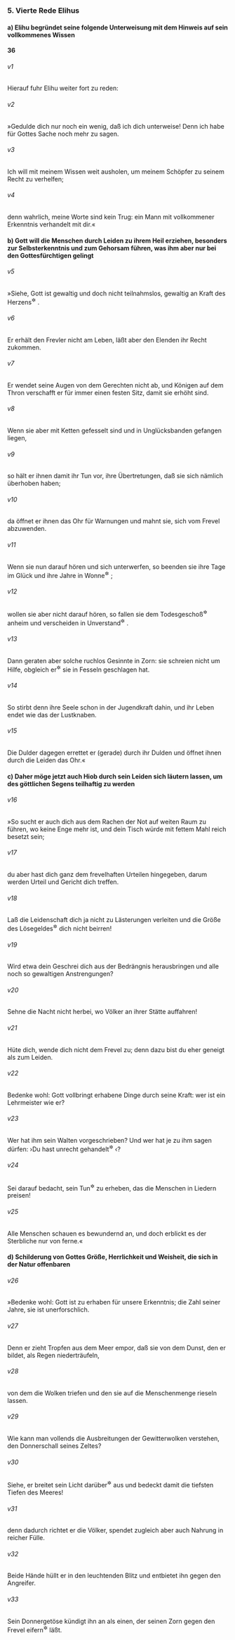 ### 5. Vierte Rede Elihus

#### a) Elihu begründet seine folgende Unterweisung mit dem Hinweis auf sein vollkommenes Wissen

__36__

###### v1
Hierauf fuhr Elihu weiter fort zu reden:

###### v2
»Gedulde dich nur noch ein wenig, daß ich dich unterweise! Denn ich habe für Gottes Sache noch mehr zu sagen.

###### v3
Ich will mit meinem Wissen weit ausholen, um meinem Schöpfer zu seinem Recht zu verhelfen;

###### v4
denn wahrlich, meine Worte sind kein Trug: ein Mann mit vollkommener Erkenntnis verhandelt mit dir.«

#### b) Gott will die Menschen durch Leiden zu ihrem Heil erziehen, besonders zur Selbsterkenntnis und zum Gehorsam führen, was ihm aber nur bei den Gottesfürchtigen gelingt


###### v5
»Siehe, Gott ist gewaltig und doch nicht teilnahmslos, gewaltig an Kraft des Herzens<sup title="= Mitgefühl">&#x2732;</sup>
.

###### v6
Er erhält den Frevler nicht am Leben, läßt aber den Elenden ihr Recht zukommen.

###### v7
Er wendet seine Augen von dem Gerechten nicht ab, und Königen auf dem Thron verschafft er für immer einen festen Sitz, damit sie erhöht sind.

###### v8
Wenn sie aber mit Ketten gefesselt sind und in Unglücksbanden gefangen liegen,

###### v9
so hält er ihnen damit ihr Tun vor, ihre Übertretungen, daß sie sich nämlich überhoben haben;

###### v10
da öffnet er ihnen das Ohr für Warnungen und mahnt sie, sich vom Frevel abzuwenden.

###### v11
Wenn sie nun darauf hören und sich unterwerfen, so beenden sie ihre Tage im Glück und ihre Jahre in Wonne<sup title="oder: im Wohlergehen">&#x2732;</sup>
;

###### v12
wollen sie aber nicht darauf hören, so fallen sie dem Todesgeschoß<sup title="= einem plötzlichen Tode">&#x2732;</sup>
 anheim und verscheiden in Unverstand<sup title="= ohne Erkenntnis">&#x2732;</sup>
.

###### v13
Dann geraten aber solche ruchlos Gesinnte in Zorn: sie schreien nicht um Hilfe, obgleich er<sup title="d.h. Gott">&#x2732;</sup>
 sie in Fesseln geschlagen hat.

###### v14
So stirbt denn ihre Seele schon in der Jugendkraft dahin, und ihr Leben endet wie das der Lustknaben.

###### v15
Die Dulder dagegen errettet er (gerade) durch ihr Dulden und öffnet ihnen durch die Leiden das Ohr.«

#### c) Daher möge jetzt auch Hiob durch sein Leiden sich läutern lassen, um des göttlichen Segens teilhaftig zu werden


###### v16
»So sucht er auch dich aus dem Rachen der Not auf weiten Raum zu führen, wo keine Enge mehr ist, und dein Tisch würde mit fettem Mahl reich besetzt sein;

###### v17
du aber hast dich ganz dem frevelhaften Urteilen hingegeben, darum werden Urteil und Gericht dich treffen.

###### v18
Laß die Leidenschaft dich ja nicht zu Lästerungen verleiten und die Größe des Lösegeldes<sup title="oder: der auferlegten Sühne">&#x2732;</sup>
 dich nicht beirren!

###### v19
Wird etwa dein Geschrei dich aus der Bedrängnis herausbringen und alle noch so gewaltigen Anstrengungen?

###### v20
Sehne die Nacht nicht herbei, wo Völker an ihrer Stätte auffahren!

###### v21
Hüte dich, wende dich nicht dem Frevel zu; denn dazu bist du eher geneigt als zum Leiden.

###### v22
Bedenke wohl: Gott vollbringt erhabene Dinge durch seine Kraft: wer ist ein Lehrmeister wie er?

###### v23
Wer hat ihm sein Walten vorgeschrieben? Und wer hat je zu ihm sagen dürfen: ›Du hast unrecht gehandelt<sup title="oder: Frevel verübt">&#x2732;</sup>
‹?

###### v24
Sei darauf bedacht, sein Tun<sup title="oder: Walten">&#x2732;</sup>
 zu erheben, das die Menschen in Liedern preisen!

###### v25
Alle Menschen schauen es bewundernd an, und doch erblickt es der Sterbliche nur von ferne.«

#### d) Schilderung von Gottes Größe, Herrlichkeit und Weisheit, die sich in der Natur offenbaren


###### v26
»Bedenke wohl: Gott ist zu erhaben für unsere Erkenntnis; die Zahl seiner Jahre, sie ist unerforschlich.

###### v27
Denn er zieht Tropfen aus dem Meer empor, daß sie von dem Dunst, den er bildet, als Regen niederträufeln,

###### v28
von dem die Wolken triefen und den sie auf die Menschenmenge rieseln lassen.

###### v29
Wie kann man vollends die Ausbreitungen der Gewitterwolken verstehen, den Donnerschall seines Zeltes?

###### v30
Siehe, er breitet sein Licht darüber<sup title="oder: um sich her">&#x2732;</sup>
 aus und bedeckt damit die tiefsten Tiefen des Meeres!

###### v31
denn dadurch richtet er die Völker, spendet zugleich aber auch Nahrung in reicher Fülle.

###### v32
Beide Hände hüllt er in den leuchtenden Blitz und entbietet ihn gegen den Angreifer.

###### v33
Sein Donnergetöse kündigt ihn an als einen, der seinen Zorn gegen den Frevel eifern<sup title="= in Eifer geraten">&#x2732;</sup>
 läßt.